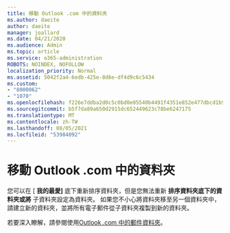 ```yaml
---
title: 移動 Outlook .com 中的資料夾
ms.author: daeite
author: daeite
manager: joallard
ms.date: 04/21/2020
ms.audience: Admin
ms.topic: article
ms.service: o365-administration
ROBOTS: NOINDEX, NOFOLLOW
localization_priority: Normal
ms.assetid: 5042f2a4-6edb-425e-8d6e-df4d9c6c5434
ms.custom:
- "8000062"
- "1070"
ms.openlocfilehash: f226e7ddba2d0c5c0bd0e05540b4491f4351e852e477dbcd1b982478481f4642
ms.sourcegitcommit: b5f7da89a650d2915dc652449623c78be6247175
ms.translationtype: MT
ms.contentlocale: zh-TW
ms.lasthandoff: 08/05/2021
ms.locfileid: "53984092"
---
```

# <a name="move-a-folder-in-outlookcom"></a>移動 Outlook .com 中的資料夾

您可以在 [ **我的最愛]** 底下重新排序資料夾，但是您無法重新 **排序資料夾底下的資料夾或將** 子資料夾設定為資料夾。 如果您不小心將資料夾移至另一個資料夾中，請建立新的資料夾，並將所有電子郵件從子資料夾複製到新的資料夾。
  
若要深入瞭解，請參閱使用[Outlook .com 中的郵件資料夾](https://support.office.com/article/6bb0723a-f39f-4a8d-bb3f-fab5dcc2510a?wt.mc_id=Office_Outlook_com_Alchemy)。
